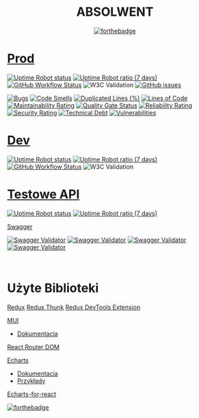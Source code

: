 
<div align="center">

# ABSOLWENT
  
[![forthebadge](https://forthebadge.com/images/badges/built-with-love.svg)](https://forthebadge.com)
 
</div>
 



# [Prod](https://absolwent.best/)

[![Uptime Robot status](https://img.shields.io/uptimerobot/status/m791621145-67f488fcdba1f9330d6bc868)](https://stats.uptimerobot.com/A2103fZYKv/791621145)
[![Uptime Robot ratio (7 days)](https://img.shields.io/uptimerobot/ratio/7/m791621145-67f488fcdba1f9330d6bc868)](https://stats.uptimerobot.com/A2103fZYKv/791621145)
[![GitHub Workflow Status](https://img.shields.io/github/workflow/status/MPenk/absolwent/PROD)](https://github.com/MPenk/absolwent/actions/workflows/PROD.yml)
![W3C Validation](https://img.shields.io/w3c-validation/html?targetUrl=https%3A%2F%2Fabsolwent.best%2F)
[![GitHub issues](https://img.shields.io/github/issues/MPenk/absolwent)](https://github.com/MPenk/absolwent/issues)

[![Bugs](https://sonarcloud.io/api/project_badges/measure?project=MPenk_absolwent&metric=bugs)](https://sonarcloud.io/dashboard?id=MPenk_absolwent)
[![Code Smells](https://sonarcloud.io/api/project_badges/measure?project=MPenk_absolwent&metric=code_smells)](https://sonarcloud.io/dashboard?id=MPenk_absolwent)
[![Duplicated Lines (%)](https://sonarcloud.io/api/project_badges/measure?project=MPenk_absolwent&metric=duplicated_lines_density)](https://sonarcloud.io/dashboard?id=MPenk_absolwent)
[![Lines of Code](https://sonarcloud.io/api/project_badges/measure?project=MPenk_absolwent&metric=ncloc)](https://sonarcloud.io/dashboard?id=MPenk_absolwent)
[![Maintainability Rating](https://sonarcloud.io/api/project_badges/measure?project=MPenk_absolwent&metric=sqale_rating)](https://sonarcloud.io/dashboard?id=MPenk_absolwent)
[![Quality Gate Status](https://sonarcloud.io/api/project_badges/measure?project=MPenk_absolwent&metric=alert_status)](https://sonarcloud.io/dashboard?id=MPenk_absolwent)
[![Reliability Rating](https://sonarcloud.io/api/project_badges/measure?project=MPenk_absolwent&metric=reliability_rating)](https://sonarcloud.io/dashboard?id=MPenk_absolwent)
[![Security Rating](https://sonarcloud.io/api/project_badges/measure?project=MPenk_absolwent&metric=security_rating)](https://sonarcloud.io/dashboard?id=MPenk_absolwent)
[![Technical Debt](https://sonarcloud.io/api/project_badges/measure?project=MPenk_absolwent&metric=sqale_index)](https://sonarcloud.io/dashboard?id=MPenk_absolwent)
[![Vulnerabilities](https://sonarcloud.io/api/project_badges/measure?project=MPenk_absolwent&metric=vulnerabilities)](https://sonarcloud.io/dashboard?id=MPenk_absolwent)


# [Dev](https://dev.absolwent.best/)

[![Uptime Robot status](https://img.shields.io/uptimerobot/status/m791621153-2d11191f4397e411469ae3fc)](https://stats.uptimerobot.com/A2103fZYKv/791621153)
[![Uptime Robot ratio (7 days)](https://img.shields.io/uptimerobot/ratio/7/m791621153-2d11191f4397e411469ae3fc)](https://stats.uptimerobot.com/A2103fZYKv/791621153)
[![GitHub Workflow Status](https://img.shields.io/github/workflow/status/MPenk/absolwent/DEV)](https://github.com/MPenk/absolwent/actions/workflows/DEV.yml)
![W3C Validation](https://img.shields.io/w3c-validation/html?targetUrl=https%3A%2F%2Fdev.absolwent.best%2F)



# [Testowe API](https://absolwent.azurewebsites.net/api/public/status)

[![Uptime Robot status](https://img.shields.io/uptimerobot/status/m791621149-f19a2479c787fff334ca977c)](https://stats.uptimerobot.com/A2103fZYKv/791621149)
[![Uptime Robot ratio (7 days)](https://img.shields.io/uptimerobot/ratio/7/m791621149-f19a2479c787fff334ca977c)](https://stats.uptimerobot.com/A2103fZYKv/791621149)


[Swagger](https://absolwent.azurewebsites.net/swagger/index.html)

[![Swagger Validator](https://img.shields.io/swagger/valid/3.0?label=API%20Public&specUrl=https%3A%2F%2Fabsolwent.azurewebsites.net%2Fswagger%2Fpublic%2Fswagger.json)](https://absolwent.azurewebsites.net/swagger/index.html?urls.primaryName=Public)
[![Swagger Validator](https://img.shields.io/swagger/valid/3.0?label=API%20Auth&specUrl=https%3A%2F%2Fabsolwent.azurewebsites.net%2Fswagger%2Fauth%2Fswagger.json)](https://absolwent.azurewebsites.net/swagger/index.html?urls.primaryName=Auth)
[![Swagger Validator](https://img.shields.io/swagger/valid/3.0?label=API%20Admin&specUrl=https%3A%2F%2Fabsolwent.azurewebsites.net%2Fswagger%2Fadmin%2Fswagger.json)](https://absolwent.azurewebsites.net/swagger/index.html?urls.primaryName=Admin)
[![Swagger Validator](https://img.shields.io/swagger/valid/3.0?label=API%20Survey&specUrl=https%3A%2F%2Fabsolwent.azurewebsites.net%2Fswagger%2Fsurvey%2Fswagger.json)](https://absolwent.azurewebsites.net/swagger/index.html?urls.primaryName=Survey)

<br>


# Użyte Biblioteki
[Redux](https://www.npmjs.com/package/redux)
[Redux Thunk](https://www.npmjs.com/package/redux-thunk)
[Redux DevTools Extension](https://www.npmjs.com/package/redux-devtools-extension)

[MUI](https://mui.com/)
- [Dokumentacja](https://mui.com/material-ui/getting-started/usage/)

[React Router DOM](https://www.npmjs.com/package/react-router-dom)

[Echarts](https://www.npmjs.com/package/echarts)
- [Dokumentacja](https://echarts.apache.org/handbook/en/get-started/)
- [Przykłady](https://echarts.apache.org/examples/en/index.html)

[Echarts-for-react](https://www.npmjs.com/package/echarts-for-react)

[![forthebadge](https://forthebadge.com/images/badges/powered-by-black-magic.svg)](https://forthebadge.com)

